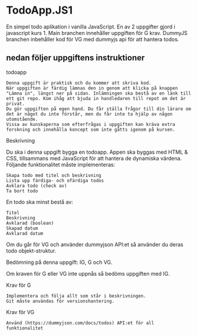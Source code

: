 # TodoApp.JS1

En simpel todo aplikation i vanilla JavaScript. En av 2 uppgifter gjord i javascript kurs 1. Main branchen innehåller uppgiften för G krav. DummyJS branchen inbehåller kod för VG med dummyjs api för att hantera todos. 

## nedan följer uppgiftens instruktioner
todoapp

    Denna uppgift är praktisk och du kommer att skriva kod.
    När uppgiften är färdig lämnas den in genom att klicka på knappen "Lämna in", längst ner på sidan. Inlämningen ska bestå av en länk till ett git repo. Kom ihåg att bjuda in handledaren till repot om det är privat.
    Du gör uppgiften på egen hand. Du får ställa frågor till din lärare om det är något du inte förstår, men du får inte ta hjälp av någon utomstående.
    Vissa av kunskaperna som efterfrågas i uppgiften kan kräva extra forskning och innehålla koncept som inte gåtts igenom på kursen.


Beskrivning


Du ska i denna uppgift bygga en todoapp. Appen ska byggas med HTML & CSS, tillsammans med JavaScript för att hantera de dynamiska värdena. Följande funktionalitet måste implementeras:

    Skapa todo med titel och beskrivning
    Lista upp färdiga- och ofärdiga todos
    Avklara todo (check av)
    Ta bort todo


En todo ska minst bestå av:

    Titel
    Beskrivning
    Avklarad (boolean)
    Skapad datum
    Avklarad datum


Om du går för VG och använder dummyjson API:et så använder du deras todo objekt-struktur.


Bedömning på denna uppgift: IG, G och VG.

Om kraven för G eller VG inte uppnås så bedöms uppgiften med IG.

Krav för G


    Implementera och följa allt som står i beskrivningen.
    Git måste användas för versionshantering.


Krav för VG


    Använd (https://dummyjson.com/docs/todos) API:et för all funktionalitet
